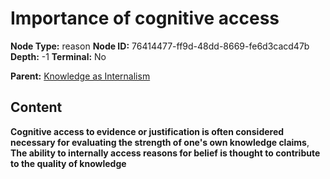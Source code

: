 # Importance of cognitive access

**Node Type:** reason
**Node ID:** 76414477-ff9d-48dd-8669-fe6d3cacd47b
**Depth:** -1
**Terminal:** No

**Parent:** [Knowledge as Internalism](knowledge-as-internalism-thesis-b0914257-cfca-4c75-9888-d5345807e9c1.md)

## Content

**Cognitive access to evidence or justification is often considered necessary for evaluating the strength of one's own knowledge claims**, **The ability to internally access reasons for belief is thought to contribute to the quality of knowledge**
